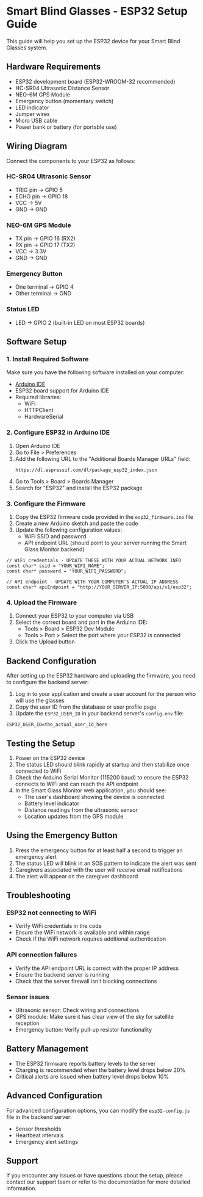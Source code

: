 # Smart Blind Glasses - ESP32 Setup Guide

This guide will help you set up the ESP32 device for your Smart Blind Glasses system.

## Hardware Requirements

- ESP32 development board (ESP32-WROOM-32 recommended)
- HC-SR04 Ultrasonic Distance Sensor
- NEO-6M GPS Module
- Emergency button (momentary switch)
- LED indicator
- Jumper wires
- Micro USB cable
- Power bank or battery (for portable use)

## Wiring Diagram

Connect the components to your ESP32 as follows:

### HC-SR04 Ultrasonic Sensor
- TRIG pin → GPIO 5
- ECHO pin → GPIO 18
- VCC → 5V
- GND → GND

### NEO-6M GPS Module
- TX pin → GPIO 16 (RX2)
- RX pin → GPIO 17 (TX2)
- VCC → 3.3V
- GND → GND

### Emergency Button
- One terminal → GPIO 4
- Other terminal → GND

### Status LED
- LED → GPIO 2 (built-in LED on most ESP32 boards)

## Software Setup

### 1. Install Required Software

Make sure you have the following software installed on your computer:

- [Arduino IDE](https://www.arduino.cc/en/software)
- ESP32 board support for Arduino IDE
- Required libraries:
  - WiFi
  - HTTPClient
  - HardwareSerial

### 2. Configure ESP32 in Arduino IDE

1. Open Arduino IDE
2. Go to File > Preferences
3. Add the following URL to the "Additional Boards Manager URLs" field:
   ```
   https://dl.espressif.com/dl/package_esp32_index.json
   ```
4. Go to Tools > Board > Boards Manager
5. Search for "ESP32" and install the ESP32 package

### 3. Configure the Firmware

1. Copy the ESP32 firmware code provided in the `esp32_firmware.ino` file
2. Create a new Arduino sketch and paste the code
3. Update the following configuration values:
   - WiFi SSID and password
   - API endpoint URL (should point to your server running the Smart Glass Monitor backend)

```arduino
// WiFi credentials - UPDATE THESE WITH YOUR ACTUAL NETWORK INFO
const char* ssid = "YOUR_WIFI_NAME";
const char* password = "YOUR_WIFI_PASSWORD";

// API endpoint - UPDATE WITH YOUR COMPUTER'S ACTUAL IP ADDRESS
const char* apiEndpoint = "http://YOUR_SERVER_IP:5000/api/v1/esp32";
```

### 4. Upload the Firmware

1. Connect your ESP32 to your computer via USB
2. Select the correct board and port in the Arduino IDE:
   - Tools > Board > ESP32 Dev Module
   - Tools > Port > Select the port where your ESP32 is connected
3. Click the Upload button

## Backend Configuration

After setting up the ESP32 hardware and uploading the firmware, you need to configure the backend server:

1. Log in to your application and create a user account for the person who will use the glasses
2. Copy the user ID from the database or user profile page
3. Update the `ESP32_USER_ID` in your backend server's `config.env` file:

```
ESP32_USER_ID=the_actual_user_id_here
```

## Testing the Setup

1. Power on the ESP32 device
2. The status LED should blink rapidly at startup and then stabilize once connected to WiFi
3. Check the Arduino Serial Monitor (115200 baud) to ensure the ESP32 connects to WiFi and can reach the API endpoint
4. In the Smart Glass Monitor web application, you should see:
   - The user's dashboard showing the device is connected
   - Battery level indicator
   - Distance readings from the ultrasonic sensor
   - Location updates from the GPS module

## Using the Emergency Button

1. Press the emergency button for at least half a second to trigger an emergency alert
2. The status LED will blink in an SOS pattern to indicate the alert was sent
3. Caregivers associated with the user will receive email notifications
4. The alert will appear on the caregiver dashboard

## Troubleshooting

### ESP32 not connecting to WiFi
- Verify WiFi credentials in the code
- Ensure the WiFi network is available and within range
- Check if the WiFi network requires additional authentication

### API connection failures
- Verify the API endpoint URL is correct with the proper IP address
- Ensure the backend server is running
- Check that the server firewall isn't blocking connections

### Sensor issues
- Ultrasonic sensor: Check wiring and connections
- GPS module: Make sure it has clear view of the sky for satellite reception
- Emergency button: Verify pull-up resistor functionality

## Battery Management

- The ESP32 firmware reports battery levels to the server
- Charging is recommended when the battery level drops below 20%
- Critical alerts are issued when battery level drops below 10%

## Advanced Configuration

For advanced configuration options, you can modify the `esp32-config.js` file in the backend server:

- Sensor thresholds
- Heartbeat intervals
- Emergency alert settings

## Support

If you encounter any issues or have questions about the setup, please contact our support team or refer to the documentation for more detailed information. 